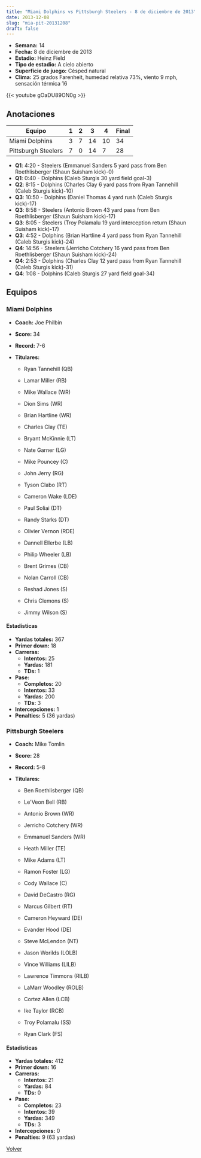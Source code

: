 ```yaml
---
title: "Miami Dolphins vs Pittsburgh Steelers - 8 de diciembre de 2013"
date: 2013-12-08
slug: "mia-pit-20131208"
draft: false
---
```


- **Semana:** 14
- **Fecha:** 8 de diciembre de 2013
- **Estadio:** Heinz Field
- **Tipo de estadio:** A cielo abierto
- **Superficie de juego:** Césped natural
- **Clima:** 25 grados Farenheit, humedad relativa 73%, viento 9 mph, sensación térmica 16


{{< youtube gOaDU89ON0g >}}


## Anotaciones
| Equipo | 1 | 2 | 3 | 4 | Final |
|--------|---|---|---|---|-------|
| Miami Dolphins  | 3 | 7 | 14 | 10  | 34 |
| Pittsburgh Steelers  | 7 | 0 | 14 | 7  | 28 |
- **Q1**: 4:20 - Steelers (Emmanuel Sanders 5 yard pass from Ben Roethlisberger (Shaun Suisham kick)-0)
- **Q1**: 0:40 - Dolphins (Caleb Sturgis 30 yard field goal-3)
- **Q2**: 8:15 - Dolphins (Charles Clay 6 yard pass from Ryan Tannehill (Caleb Sturgis kick)-10)
- **Q3**: 10:50 - Dolphins (Daniel Thomas 4 yard rush (Caleb Sturgis kick)-17)
- **Q3**: 8:58 - Steelers (Antonio Brown 43 yard pass from Ben Roethlisberger (Shaun Suisham kick)-17)
- **Q3**: 8:05 - Steelers (Troy Polamalu 19 yard interception return (Shaun Suisham kick)-17)
- **Q3**: 4:52 - Dolphins (Brian Hartline 4 yard pass from Ryan Tannehill (Caleb Sturgis kick)-24)
- **Q4**: 14:56 - Steelers (Jerricho Cotchery 16 yard pass from Ben Roethlisberger (Shaun Suisham kick)-24)
- **Q4**: 2:53 - Dolphins (Charles Clay 12 yard pass from Ryan Tannehill (Caleb Sturgis kick)-31)
- **Q4**: 1:08 - Dolphins (Caleb Sturgis 27 yard field goal-34)


## Equipos


### Miami Dolphins
* **Coach:** Joe Philbin
* **Score:** 34
* **Record:** 7-6
* **Titulares:** 

  * Ryan Tannehill (QB) 

  * Lamar Miller (RB) 

  * Mike Wallace (WR) 

  * Dion Sims (WR) 

  * Brian Hartline (WR) 

  * Charles Clay (TE) 

  * Bryant McKinnie (LT) 

  * Nate Garner (LG) 

  * Mike Pouncey (C) 

  * John Jerry (RG) 

  * Tyson Clabo (RT) 

  * Cameron Wake (LDE) 

  * Paul Soliai (DT) 

  * Randy Starks (DT) 

  * Olivier Vernon (RDE) 

  * Dannell Ellerbe (LB) 

  * Philip Wheeler (LB) 

  * Brent Grimes (CB) 

  * Nolan Carroll (CB) 

  * Reshad Jones (S) 

  * Chris Clemons (S) 

  * Jimmy Wilson (S) 

#### Estadísticas
* **Yardas totales:** 367
* **Primer down:** 18
* **Carreras:**
  * **Intentos:** 25
  * **Yardas:** 181
  * **TDs:** 1
* **Pase:**
  * **Completos:** 20
  * **Intentos:** 33
  * **Yardas:** 200
  * **TDs:** 3
* **Intercepciones:** 1
* **Penalties:** 5 (36 yardas)

### Pittsburgh Steelers
* **Coach:** Mike Tomlin
* **Score:** 28
* **Record:** 5-8
* **Titulares:** 

  * Ben Roethlisberger (QB) 

  * Le'Veon Bell (RB) 

  * Antonio Brown (WR) 

  * Jerricho Cotchery (WR) 

  * Emmanuel Sanders (WR) 

  * Heath Miller (TE) 

  * Mike Adams (LT) 

  * Ramon Foster (LG) 

  * Cody Wallace (C) 

  * David DeCastro (RG) 

  * Marcus Gilbert (RT) 

  * Cameron Heyward (DE) 

  * Evander Hood (DE) 

  * Steve McLendon (NT) 

  * Jason Worilds (LOLB) 

  * Vince Williams (LILB) 

  * Lawrence Timmons (RILB) 

  * LaMarr Woodley (ROLB) 

  * Cortez Allen (LCB) 

  * Ike Taylor (RCB) 

  * Troy Polamalu (SS) 

  * Ryan Clark (FS) 

#### Estadísticas
* **Yardas totales:** 412
* **Primer down:** 16
* **Carreras:**
  * **Intentos:** 21
  * **Yardas:** 84
  * **TDs:** 0
* **Pase:**
  * **Completos:** 23
  * **Intentos:** 39
  * **Yardas:** 349
  * **TDs:** 3
* **Intercepciones:** 0
* **Penalties:** 9 (63 yardas)


[Volver](/historia/2013)
